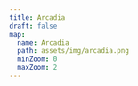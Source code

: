 ```yaml
---
title: Arcadia
draft: false
map:
  name: Arcadia
  path: assets/img/arcadia.png
  minZoom: 0
  maxZoom: 2
---
```

